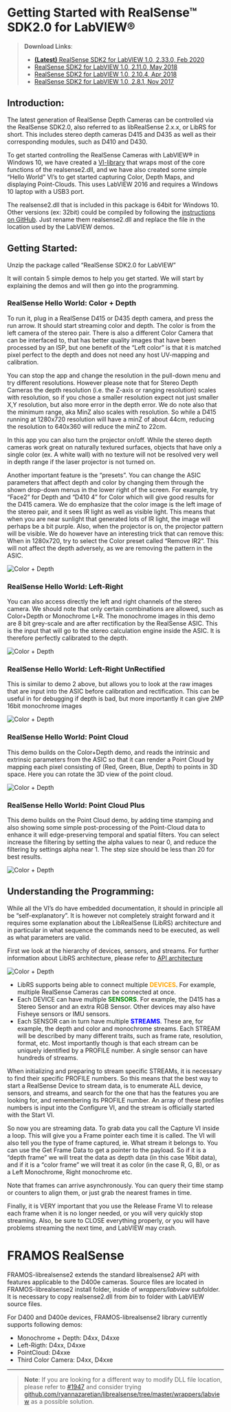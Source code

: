 # Getting Started with RealSense™ SDK2.0 for LabVIEW®

> **Download Links**:
> * [**(Latest)** RealSense SDK2 for LabVIEW 1.0, 2.33.0, Feb 2020](https://realsense-hw-public.s3-eu-west-1.amazonaws.com/Releases/RS4xx/Windows/labview_2_33_0.zip)
> * [RealSense SDK2 for LabVIEW 1.0, 2.11.0, May 2018](http://realsense-hw-public.s3.amazonaws.com/Releases/RS4xx/Windows/labview_2.11_0.zip)
> * [RealSense SDK2 for LabVIEW 1.0, 2.10.4, Apr 2018](http://realsense-hw-public.s3.amazonaws.com/Releases/RS4xx/Windows/labview_2_10_4.zip)
> * [RealSense SDK2 for LabVIEW 1.0, 2.8.1, Nov 2017](http://realsense-hw-public.s3.amazonaws.com/Releases/RS4xx/Windows/labview_2_8_1.zip)

## Introduction:
The latest generation of RealSense Depth Cameras can be controlled via the RealSense SDK2.0, also referred to as libRealSense 2.x.x, or LibRS for short. This includes stereo depth cameras D415 and D435 as well as their corresponding modules, such as D410 and D430.


To get started controlling the RealSense Cameras with LabVIEW® in Windows 10, we have created a [VI-library](http://realsense-hw-public.s3.amazonaws.com/Releases/RS4xx/Windows/labview_2_8_1.zip) that wraps most of the core functions of the realsense2.dll, and we have also created some simple “Hello World” VI’s to get started capturing Color, Depth Maps, and displaying Point-Clouds.  This uses LabVIEW 2016 and requires a Windows 10 laptop with a USB3 port.   


The realsense2.dll that is included in this package is 64bit for Windows 10. Other versions (ex: 32bit) could be compiled by following the [instructions on GitHub](https://github.com/IntelRealSense/librealsense/blob/master/doc/installation_windows.md).  Just rename them realsense2.dll and replace the file in the location used by the LabVIEW demos.

## Getting Started:
Unzip the package called “RealSense SDK2.0  for LabVIEW”


It will contain 5 simple demos to help you get started. We will start by explaining the demos and will then go into the programming.

### RealSense Hello World: Color + Depth

To run it, plug in a RealSense D415 or D435 depth camera, and press the run arrow. It should start streaming color and depth. The color is from the left camera of the stereo pair. There is also a different Color Camera that can be interfaced to, that has better quality images that have been processed by an ISP, but one benefit of the “Left color” is that it is matched pixel perfect to the depth and does not need any host UV-mapping and calibration. 


You can stop the app and change the resolution in the pull-down menu and try different resolutions. However please note that for Stereo Depth Cameras the depth resolution (i.e. the Z-axis or ranging resolution) scales with resolution, so if you chose a smaller resolution expect not just smaller X,Y resolution, but also more error in the depth error.  We do note also that the minimum range, aka MinZ also scales with resolution. So while a D415 running at 1280x720 resolution will have a minZ of about 44cm, reducing the resolution to 640x360 will reduce the minZ to 22cm.   


In this app you can also turn the projector on/off. While the stereo depth cameras work great on naturally textured surfaces, objects that have only a single color (ex. A white wall) with no texture will not be resolved very well in depth range if the laser projector is not turned on.


Another important feature is the “presets”. You can change the ASIC parameters that affect depth and color by changing them through the shown drop-down menus in the lower right of the screen. For example, try “Face2” for Depth and “D410 4” for Color which will give good results for the D415 camera. We do emphasize that the color image is the left image of the stereo pair, and it sees IR light as well as visible light. This means that when you are near sunlight that generated lots of IR light, the image will perhaps be a bit purple. Also, when the projector is on, the projector pattern will be visible.  We do however have an interesting trick that can remove this: When in 1280x720, try to select the Color preset called “Remove IR2”. This will not affect the depth adversely, as we are removing the pattern in the ASIC.   

![Color + Depth](https://raw.githubusercontent.com/wiki/IntelRealSense/librealsense/res/labview/1.png)

### RealSense Hello World: Left-Right
You can also access directly the left and right channels of the stereo camera. We should note that only certain combinations are allowed, such as Color+Depth or Monochrome L+R. The monochrome images in this demo are 8 bit grey-scale and are after rectification by the RealSense ASIC. This is the input that will go to the stereo calculation engine inside the ASIC. It is therefore perfectly calibrated to the depth.

![Color + Depth](https://raw.githubusercontent.com/wiki/IntelRealSense/librealsense/res/labview/2.png)

### RealSense Hello World: Left-Right UnRectified

This is similar to demo 2 above, but allows you to look at the raw images that are input into the ASIC before calibration and rectification. This can be useful in for debugging if depth is bad, but more importantly it can give 2MP 16bit monochrome images

![Color + Depth](https://raw.githubusercontent.com/wiki/IntelRealSense/librealsense/res/labview/3.png)

### RealSense Hello World: Point Cloud

This demo builds on the Color+Depth demo, and reads the intrinsic and extrinsic parameters from the ASIC so that it can render a Point Cloud by mapping each pixel consisting of (Red, Green, Blue, Depth) to points in 3D space. Here you can rotate the 3D view of the point cloud.

![Color + Depth](https://raw.githubusercontent.com/wiki/IntelRealSense/librealsense/res/labview/4.png)

### RealSense Hello World: Point Cloud Plus

This demo builds on the Point Cloud demo, by adding time stamping and also showing some simple post-processing of the Point-Cloud data to enhance it will edge-preserving temporal and spatial  filters. You can select increase the filtering by setting the alpha values to near 0, and reduce the filtering by settings alpha near 1. The step size should be less than 20 for best results.

![Color + Depth](https://raw.githubusercontent.com/wiki/IntelRealSense/librealsense/res/labview/5.png)

## Understanding the Programming:
While all the VI’s do have embedded documentation, it should in principle all be “self-explanatory”. It is however not completely straight forward and it requires some explanation about the LibRealSense (LibRS) architecture and in particular in what sequence the commands need to be executed, as well as what parameters are valid.

First we look at the hierarchy of devices, sensors, and streams. For further information about LibRS architecture, please refer to [API architecture](https://github.com/IntelRealSense/librealsense/blob/master/doc/api_arch.md)


![Color + Depth](https://raw.githubusercontent.com/wiki/IntelRealSense/librealsense/res/labview/6.png)

* LibRS supports being able to connect multiple <font color="orange">**DEVICES**</font>.  For example, multiple RealSense Cameras can be connected at once.
* Each DEVICE can have multiple <font color="green">**SENSORS**</font>. For example, the D415 has a Stereo Sensor and an extra RGB Sensor. Other devices may also have Fisheye sensors or IMU sensors.
* Each SENSOR can in turn have multiple <font color="blue">**STREAMS**</font>. These are, for example, the depth and color and monochrome streams. Each STREAM will be described by many different traits, such as frame rate, resolution, format, etc. Most importantly though is that each stream can be uniquely identified by a PROFILE number.  A single sensor can have hundreds of streams.


When initializing and preparing to stream specific STREAMs, it is necessary to find their specific PROFILE numbers.  So this means that the best way to start a RealSense Device to stream data, is to enumerate ALL device, sensors, and streams, and search for the one that has the features you are looking for, and remembering its PROFILE number. An array of these profiles numbers is input into the Configure VI, and the stream is officially started with the Start VI.


So now you are streaming data. To grab data you call the Capture VI inside a loop. This will give you a Frame pointer each time it is called. The VI will also tell you the type of frame captured, ie. What stream it belongs to. You can use the Get Frame Data to get a pointer to the payload.  So if it is a “depth frame” we will treat the data as depth data (in this case 16bit data), and if it is a “color frame” we will treat it as color (in the case R, G, B), or as a Left Monochrome, Right monochrome etc.    


Note that frames can arrive asynchronously. You can query their time stamp or counters to align them, or just grab the nearest frames in time.     


Finally, it is VERY important that you use the Release Frame VI to release each frame when it is no longer needed, or you will very quickly stop streaming. Also, be sure to CLOSE everything properly, or you will have problems streaming the next time, and LabVIEW may crash. 




# FRAMOS RealSense
FRAMOS-librealsense2 extends the standard librealsense2 API with features applicable to the D400e cameras. Source files are located in FRAMOS-librealsense2 install folder, inside of *wrappers/labview* subfolder. It is necessary to copy realsense2.dll from *bin* to folder with LabVIEW source files.

For D400 and D400e devices, FRAMOS-librealsense2 library currently supports following demos:
* Monochrome + Depth: D4xx, D4xxe
* Left-Rigth:   D4xx, D4xxe
* PointCloud:   D4xxe
* Third Color Camera:   D4xx, D4xxe



-------------------


> **Note**: If you are looking for a different way to modify DLL file location, please refer to [#1947](https://github.com/IntelRealSense/librealsense/issues/1947) and consider trying   [github.com/ryannazaretian/librealsense/tree/master/wrappers/labview](https://github.com/ryannazaretian/librealsense/tree/master/wrappers/labview) as a possible solution. 
